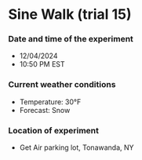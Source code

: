 # Sine Walk (trial 15)

### Date and time of the experiment
- 12/04/2024
- 10:50 PM EST

### Current weather conditions
- Temperature: 30°F
- Forecast: Snow

### Location of experiment
- Get Air parking lot, Tonawanda, NY